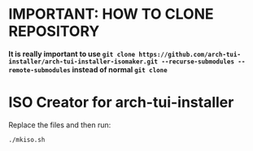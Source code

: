 # IMPORTANT: HOW TO CLONE REPOSITORY

**It is really important to use ```git clone https://github.com/arch-tui-installer/arch-tui-installer-isomaker.git --recurse-submodules --remote-submodules``` instead of normal ```git clone```**

# ISO Creator for arch-tui-installer

Replace the files and then run:

```bash
./mkiso.sh
```
